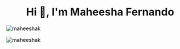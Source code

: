<h1 align="center">Hi 👋, I'm Maheesha Fernando</h1>
<p align="left"> <img src="https://komarev.com/ghpvc/?username=maheeshak&label=Profile%20views&color=0e75b6&style=flat" alt="maheeshak" /> </p>
<p><img align="left" src="https://github-readme-stats.vercel.app/api/top-langs?username=maheeshak&show_icons=true&locale=en&layout=compact" alt="maheeshak" /></p>
